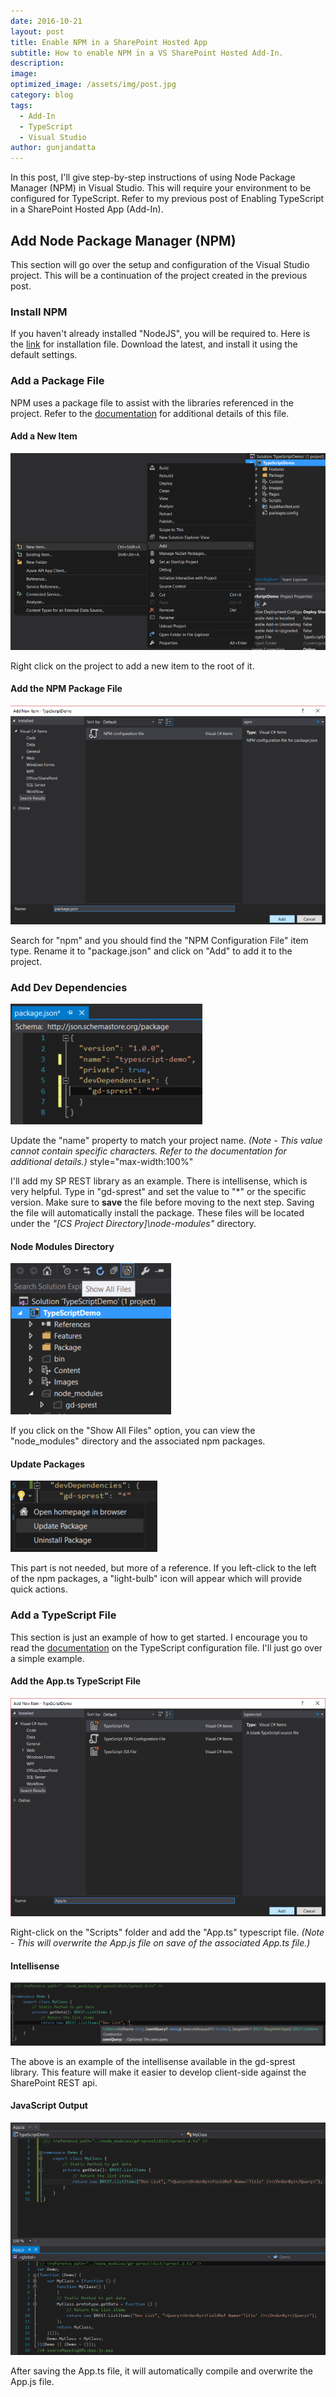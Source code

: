 ```yaml
---
date: 2016-10-21
layout: post
title: Enable NPM in a SharePoint Hosted App
subtitle: How to enable NPM in a VS SharePoint Hosted Add-In.
description:
image:
optimized_image: /assets/img/post.jpg
category: blog
tags:
  - Add-In
  - TypeScript
  - Visual Studio
author: gunjandatta
---
```


In this post, I'll give step-by-step instructions of using Node Package Manager (NPM) in Visual Studio. This will require your environment to be configured for TypeScript. Refer to my previous post of Enabling TypeScript in a SharePoint Hosted App (Add-In).

## Add Node Package Manager (NPM)

This section will go over the setup and configuration of the Visual Studio project. This will be a continuation of the project created in the previous post.

### Install NPM

If you haven't already installed "NodeJS", you will be required to. Here is the [link](https://nodejs.org) for installation file. Download the latest, and install it using the default settings.

### Add a Package File

NPM uses a package file to assist with the libraries referenced in the project. Refer to the [documentation](https://docs.npmjs.com/files/package.json) for additional details of this file.

#### Add a New Item

[![Add New Item](/assets/posts/typescript-vs-setup/AddNewItem.png)](/assets/posts/typescript-vs-setup/AddNewItem.png)

Right click on the project to add a new item to the root of it.

#### Add the NPM Package File

[![Add NPM Package File](/assets/posts/typescript-vs-setup/AddPackageFile.png)](/assets/posts/typescript-vs-setup/AddPackageFile.png)

Search for "npm" and you should find the "NPM Configuration File" item type. Rename it to "package.json" and click on "Add" to add it to the project.

### Add Dev Dependencies

[![Add Dev Dependencies](/assets/posts/typescript-vs-setup/AddDevDependencies.png)](/assets/posts/typescript-vs-setup/AddDevDependencies.png)

Update the "name" property to match your project name. _(Note - This value cannot contain specific characters. Refer to the documentation for additional details.)_ style="max-width:100%"

I'll add my SP REST library as an example. There is intellisense, which is very helpful. Type in "gd-sprest" and set the value to "\*" or the specific version. Make sure to **save** the file before moving to the next step. Saving the file will automatically install the package. These files will be located under the _"\[CS Project Directory\]\\node-modules"_ directory.

#### Node Modules Directory

[![Node Modules](/assets/posts/typescript-vs-setup/NodeModules.png)](/assets/posts/typescript-vs-setup/NodeModules.png)

If you click on the "Show All Files" option, you can view the "node\_modules" directory and the associated npm packages.

#### Update Packages

[![Update NPM Packages](/assets/posts/typescript-vs-setup/UpdatePackage.png)](/assets/posts/typescript-vs-setup/UpdatePackage.png)

This part is not needed, but more of a reference. If you left-click to the left of the npm packages, a "light-bulb" icon will appear which will provide quick actions.

### Add a TypeScript File

This section is just an example of how to get started. I encourage you to read the [documentation](https://www.typescriptlang.org/docs/handbook/tsconfig-json.html) on the TypeScript configuration file. I'll just go over a simple example.

#### Add the App.ts TypeScript File

[![Add TypeScript File](/assets/posts/typescript-vs-setup/AddTypeScriptFile.png)](/assets/posts/typescript-vs-setup/AddTypeScriptFile.png)

Right-click on the "Scripts" folder and add the "App.ts" typescript file. _(Note - This will overwrite the App.js file on save of the associated App.ts file.)_

#### Intellisense

[![SP-REST Intellisense](/assets/posts/typescript-vs-setup/Intellisense.png)](/assets/posts/typescript-vs-setup/Intellisense.png)

The above is an example of the intellisense available in the gd-sprest library. This feature will make it easier to develop client-side against the SharePoint REST api.

#### JavaScript Output

[![JavaScript Output](/assets/posts/typescript-vs-setup/TStoJS.png)](/assets/posts/typescript-vs-setup/TStoJS.png)

After saving the App.ts file, it will automatically compile and overwrite the App.js file.
